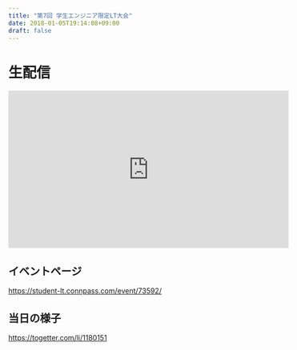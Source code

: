 ```yaml
---
title: "第7回 学生エンジニア限定LT大会"
date: 2018-01-05T19:14:08+09:00
draft: false
---
```


# 生配信

<iframe width="560" height="315" src="https://www.youtube.com/embed/Q7V4MWGly2U" frameborder="0" gesture="media" allow="encrypted-media" allowfullscreen></iframe>

## イベントページ

https://student-lt.connpass.com/event/73592/

## 当日の様子

https://togetter.com/li/1180151
